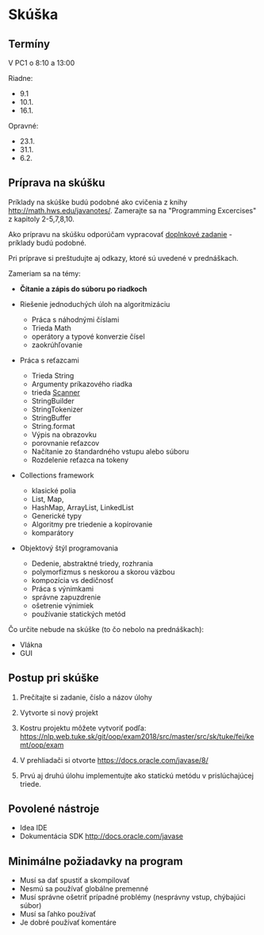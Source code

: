 # Skúška

## Termíny

V PC1 o 8:10 a 13:00

Riadne: 
- 9.1
- 10.1.
- 16.1.

Opravné:
- 23.1.
- 31.1.
- 6.2.


## Príprava na skúšku


Príklady na skúške budú podobné ako cvičenia z knihy http://math.hws.edu/javanotes/.
Zamerajte sa na "Programming Excercises"  z kapitoly 2-5,7,8,10.

Ako prípravu na skúšku odporúčam vypracovať [doplnkové zadanie](../doplnkovezadanie) - príklady budú podobné.

Pri príprave si preštudujte aj odkazy, ktoré sú uvedené v prednáškach.

Zameriam sa na témy:

- **Čítanie a zápis do súboru po riadkoch**
- Riešenie jednoduchých úloh na algoritmizáciu
	- Práca s náhodnými číslami
    - Trieda Math
    - operátory a typové konverzie čísel
    - zaokrúhľovanie

- Práca s reťazcami
	- Trieda String
	- Argumenty príkazového riadka
    - trieda [Scanner](https://docs.oracle.com/javase/7/docs/api/java/util/Scanner.html)
    - StringBuilder
    - StringTokenizer
    - StringBuffer
    - String.format
    - Výpis na obrazovku
    - porovnanie reťazcov
    - Načítanie zo štandardného vstupu alebo súboru
    - Rozdelenie reťazca na tokeny

- Collections framework
	- klasické polia
	- List, Map, 
    - HashMap, ArrayList, LinkedList
    - Generické typy
    - Algoritmy pre triedenie a kopírovanie
    - komparátory

- Objektový štýl programovania
    - Dedenie, abstraktné triedy, rozhrania
    - polymorfizmus s neskorou a skorou väzbou
    - kompozícia vs dedičnosť
    - Práca s výnimkami
    - správne zapuzdrenie
    - ošetrenie výnimiek
    - používanie statických metód

Čo určite nebude na skúške (to čo nebolo na prednáškach):
- Vlákna
- GUI


## Postup pri skúške


1. Prečítajte si zadanie, číslo a názov úlohy
1. Vytvorte si nový projekt
1. Kostru projektu môžete vytvoriť podľa:
    https://nlp.web.tuke.sk/git/oop/exam2018/src/master/src/sk/tuke/fei/kemt/oop/exam
    
1. V prehliadači si otvorte https://docs.oracle.com/javase/8/
1. Prvú aj druhú úlohu implementujte ako statickú metódu  v prislúchajúcej triede.


## Povolené nástroje
 
- Idea IDE
- Dokumentácia SDK http://docs.oracle.com/javase


## Minimálne požiadavky na program

- Musí sa dať spustiť a skompilovať
- Nesmú sa používať globálne premenné
- Musí správne ošetriť prípadné problémy (nesprávny vstup, chýbajúci súbor)
- Musí sa ľahko používať
- Je dobré používať komentáre

